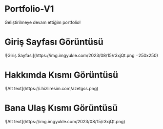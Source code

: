 # Portfolio-V1
Geliştirilmeye devam ettiğim portfolio!

<h1>Giriş Sayfası Görüntüsü</h1>
![Giriş Sayfası](https://img.imgyukle.com/2023/08/15/r3xjQt.png =250x250)
<br>
<h1>Hakkımda Kısmı Görüntüsü</h1>
![Alt text](https://i.hizliresim.com/azetgss.png)
<br>
<h1>Bana Ulaş Kısmı Görüntüsü</h1>
![Alt text](https://img.imgyukle.com/2023/08/15/r3xjQt.png)

